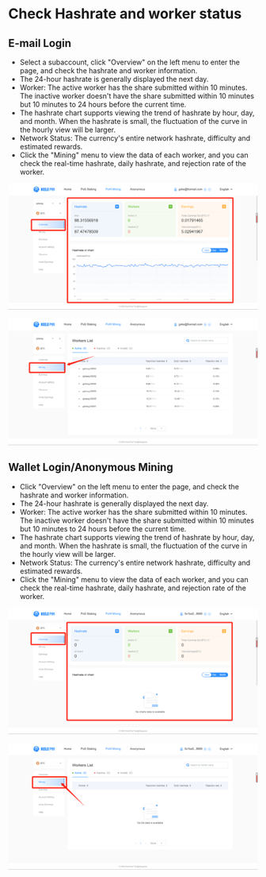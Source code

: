 # Check Hashrate and worker status

## E-mail Login

* Select a subaccount, click "Overview" on the left menu to enter the page, and check the hashrate and worker information.&#x20;
* The 24-hour hashrate is generally displayed the next day.&#x20;
* Worker: The active worker has the share submitted within 10 minutes. The inactive worker doesn't have the share submitted within 10 minutes but 10 minutes to 24 hours before the current time.&#x20;
* The hashrate chart supports viewing the trend of hashrate by hour, day, and month. When the hashrate is small, the fluctuation of the curve in the hourly view will be larger.&#x20;
* Network Status: The currency's entire network hashrate, difficulty and estimated rewards.&#x20;
* Click the "Mining" menu to view the data of each worker, and you can check the real-time hashrate, daily hashrate, and rejection rate of the worker.

![](<../../.gitbook/assets/image(14).png>)

![](<../../.gitbook/assets/image(24).png>)

## Wallet Login/Anonymous Mining

* Click "Overview" on the left menu to enter the page, and check the hashrate and worker information.&#x20;
* The 24-hour hashrate is generally displayed the next day.&#x20;
* Worker: The active worker has the share submitted within 10 minutes. The inactive worker doesn't have the share submitted within 10 minutes but 10 minutes to 24 hours before the current time.&#x20;
* The hashrate chart supports viewing the trend of hashrate by hour, day, and month. When the hashrate is small, the fluctuation of the curve in the hourly view will be larger.&#x20;
* Network Status: The currency's entire network hashrate, difficulty and estimated rewards.&#x20;
* Click the "Mining" menu to view the data of each worker, and you can check the real-time hashrate, daily hashrate, and rejection rate of the worker.

![](<../../.gitbook/assets/image(15).png>)

![](<../../.gitbook/assets/image(25).png>)
